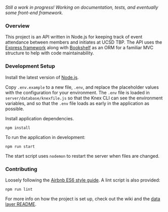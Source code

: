 *Still a work in progress! Working on documentation, tests, and eventually some front-end framework.*

### Overview

This project is an API written in Node.js for keeping track of event attendance between members and initiates at UCSD TBP. The API uses the [Express framework](http://expressjs.com) along with [Bookshelf](http://bookshelfjs.org) as an ORM for a familiar MVC structure to help with code maintainability.

### Development Setup

Install the latest version of [Node.js](https://nodejs.org/en/).

Copy `.env.example` to a new file, `.env`, and replace the placeholder values with the configuration for your environment. The `.env` file is loaded in `server/database/knexfile.js` so that the Knex CLI can see the environment variables, and so that the `.env` file loads as early in the application as possible.

Install application dependencies.
```
npm install
```
To run the application in development:
```
npm run start
```
The start script uses `nodemon` to restart the server when files are changed.

### Contributing

Loosely following the [Airbnb ES6 style guide](https://github.com/airbnb/javascript). A lint script is also provided:
```
npm run lint
```
For more info on how the project is set up, check out the wiki and the [data layer README](server/database/README.md).
